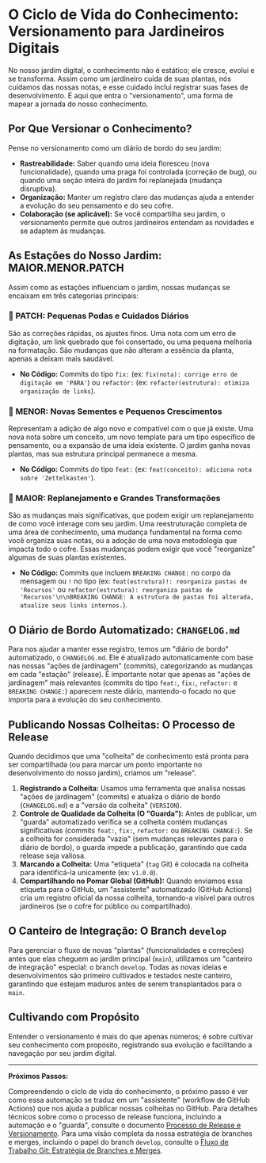 # O Ciclo de Vida do Conhecimento: Versionamento para Jardineiros Digitais

No nosso jardim digital, o conhecimento não é estático; ele cresce, evolui e se transforma. Assim como um jardineiro cuida de suas plantas, nós cuidamos das nossas notas, e esse cuidado inclui registrar suas fases de desenvolvimento. É aqui que entra o "versionamento", uma forma de mapear a jornada do nosso conhecimento.

## Por Que Versionar o Conhecimento?

Pense no versionamento como um diário de bordo do seu jardim:

-   **Rastreabilidade:** Saber quando uma ideia floresceu (nova funcionalidade), quando uma praga foi controlada (correção de bug), ou quando uma seção inteira do jardim foi replanejada (mudança disruptiva).
-   **Organização:** Manter um registro claro das mudanças ajuda a entender a evolução do seu pensamento e do seu cofre.
-   **Colaboração (se aplicável):** Se você compartilha seu jardim, o versionamento permite que outros jardineiros entendam as novidades e se adaptem às mudanças.

## As Estações do Nosso Jardim: MAIOR.MENOR.PATCH

Assim como as estações influenciam o jardim, nossas mudanças se encaixam em três categorias principais:

### 🌻 PATCH: Pequenas Podas e Cuidados Diários

São as correções rápidas, os ajustes finos. Uma nota com um erro de digitação, um link quebrado que foi consertado, ou uma pequena melhoria na formatação. São mudanças que não alteram a essência da planta, apenas a deixam mais saudável.

-   **No Código:** Commits do tipo `fix:` (ex: `fix(nota): corrige erro de digitação em 'PARA'`) ou `refactor:` (ex: `refactor(estrutura): otimiza organização de links`).

### 🌱 MENOR: Novas Sementes e Pequenos Crescimentos

Representam a adição de algo novo e compatível com o que já existe. Uma nova nota sobre um conceito, um novo template para um tipo específico de pensamento, ou a expansão de uma ideia existente. O jardim ganha novas plantas, mas sua estrutura principal permanece a mesma.

-   **No Código:** Commits do tipo `feat:` (ex: `feat(conceito): adiciona nota sobre 'Zettelkasten'`).

### 🌳 MAIOR: Replanejamento e Grandes Transformações

São as mudanças mais significativas, que podem exigir um replanejamento de como você interage com seu jardim. Uma reestruturação completa de uma área de conhecimento, uma mudança fundamental na forma como você organiza suas notas, ou a adoção de uma nova metodologia que impacta todo o cofre. Essas mudanças podem exigir que você "reorganize" algumas de suas plantas existentes.

-   **No Código:** Commits que incluem `BREAKING CHANGE:` no corpo da mensagem ou `!` no tipo (ex: `feat(estrutura)!: reorganiza pastas de 'Recursos'` ou `refactor(estrutura): reorganiza pastas de 'Recursos'\n\nBREAKING CHANGE: A estrutura de pastas foi alterada, atualize seus links internos.`).

## O Diário de Bordo Automatizado: `CHANGELOG.md`

Para nos ajudar a manter esse registro, temos um "diário de bordo" automatizado, o `CHANGELOG.md`. Ele é atualizado automaticamente com base nas nossas "ações de jardinagem" (commits), categorizando as mudanças em cada "estação" (release). É importante notar que apenas as "ações de jardinagem" mais relevantes (commits do tipo `feat:`, `fix:`, `refactor:` e `BREAKING CHANGE:`) aparecem neste diário, mantendo-o focado no que importa para a evolução do seu conhecimento.

## Publicando Nossas Colheitas: O Processo de Release

Quando decidimos que uma "colheita" de conhecimento está pronta para ser compartilhada (ou para marcar um ponto importante no desenvolvimento do nosso jardim), criamos um "release".

1.  **Registrando a Colheita:** Usamos uma ferramenta que analisa nossas "ações de jardinagem" (commits) e atualiza o diário de bordo (`CHANGELOG.md`) e a "versão da colheita" (`VERSION`).
2.  **Controle de Qualidade da Colheita (O "Guarda"):** Antes de publicar, um "guarda" automatizado verifica se a colheita contém mudanças significativas (commits `feat:`, `fix:`, `refactor:` ou `BREAKING CHANGE:`). Se a colheita for considerada "vazia" (sem mudanças relevantes para o diário de bordo), o guarda impede a publicação, garantindo que cada release seja valiosa.
3.  **Marcando a Colheita:** Uma "etiqueta" (`tag` Git) é colocada na colheita para identificá-la unicamente (ex: `v1.0.0`).
4.  **Compartilhando no Pomar Global (GitHub):** Quando enviamos essa etiqueta para o GitHub, um "assistente" automatizado (GitHub Actions) cria um registro oficial da nossa colheita, tornando-a visível para outros jardineiros (se o cofre for público ou compartilhado).

## O Canteiro de Integração: O Branch `develop`

Para gerenciar o fluxo de novas "plantas" (funcionalidades e correções) antes que elas cheguem ao jardim principal (`main`), utilizamos um "canteiro de integração" especial: o branch `develop`. Todas as novas ideias e desenvolvimentos são primeiro cultivados e testados neste canteiro, garantindo que estejam maduros antes de serem transplantados para o `main`.

## Cultivando com Propósito

Entender o versionamento é mais do que apenas números; é sobre cultivar seu conhecimento com propósito, registrando sua evolução e facilitando a navegação por seu jardim digital.

---

**Próximos Passos:**

Compreendendo o ciclo de vida do conhecimento, o próximo passo é ver como essa automação se traduz em um "assistente" (workflow de GitHub Actions) que nos ajuda a publicar nossas colheitas no GitHub. Para detalhes técnicos sobre como o processo de release funciona, incluindo a automação e o "guarda", consulte o documento [Processo de Release e Versionamento](docs/processo-de-release.md). Para uma visão completa da nossa estratégia de branches e merges, incluindo o papel do branch `develop`, consulte o [Fluxo de Trabalho Git: Estratégia de Branches e Merges](docs/git-workflow.md).
